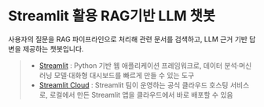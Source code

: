 # Streamlit 활용 RAG기반 LLM 챗봇
사용자의 질문을 RAG 파이프라인으로 처리해 관련 문서를 검색하고, LLM 근거 기반 답변을 제공하는 챗봇입니다. 

> - [Streamlit](https://streamlit.io) : Python 기반 웹 애플리케이션 프레임워크로, 데이터 분석·머신러닝 모델·대화형 대시보드를 빠르게 만들 수 있는 도구
> - [Streamlit Cloud](https://streamlit.io/cloud) : Streamlit 팀이 운영하는 공식 클라우드 호스팅 서비스로, 로컬에서 만든 Streamlit 앱을 클라우드에서 바로 배포할 수 있음 
